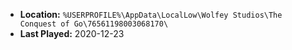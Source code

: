 * **Location:** `%USERPROFILE%\AppData\LocalLow\Wolfey Studios\The Conquest of Go\76561198003068170\`
* **Last Played:** 2020-12-23
